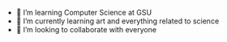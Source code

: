 - 👀 I’m learning Computer Science at GSU
- 🌱 I’m currently learning art and everything related to science
- 💞️ I’m looking to collaborate with everyone


<!---
huygiatrng/huygiatrng is a ✨ special ✨ repository because its `README.md` (this file) appears on your GitHub profile.
You can click the Preview link to take a look at your changes.
--->

